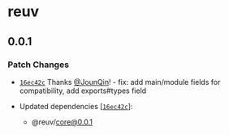 # reuv

## 0.0.1

### Patch Changes

- [`16ec42c`](https://github.com/rx-ts/reuv/commit/16ec42c3683d552a890b103a405bb2ef2ad8f813) Thanks [@JounQin](https://github.com/JounQin)! - fix: add main/module fields for compatibility, add exports#types field

- Updated dependencies [[`16ec42c`](https://github.com/rx-ts/reuv/commit/16ec42c3683d552a890b103a405bb2ef2ad8f813)]:
  - @reuv/core@0.0.1
